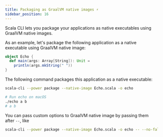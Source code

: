 ```yaml
---
title: Packaging as GraalVM native images ⚡
sidebar_position: 16
---
```


Scala CLI lets you package your applications as native executables
using GraalVM native images.

As an example, let's package the following application as a native executable
using GraalVM native image:
```scala title=Echo.scala
object Echo {
  def main(args: Array[String]): Unit =
    println(args.mkString(" "))
}
```

The following command packages this application as a native executable:
```bash
scala-cli --power package --native-image Echo.scala -o echo
```

<!-- Expected-regex:
Wrote .*echo
.*\/echo
-->

```bash
# Run echo on macOS
./echo a b
# a b
```

<!--
```bash
rm ./echo
```
-->

You can pass custom options to GraalVM native image by passing them after `--`, like
```bash
scala-cli --power package --native-image Echo.scala -o echo -- --no-fallback
```

<!-- Expected-regex:
Wrote .*echo, run it with
  .*\/echo
-->
